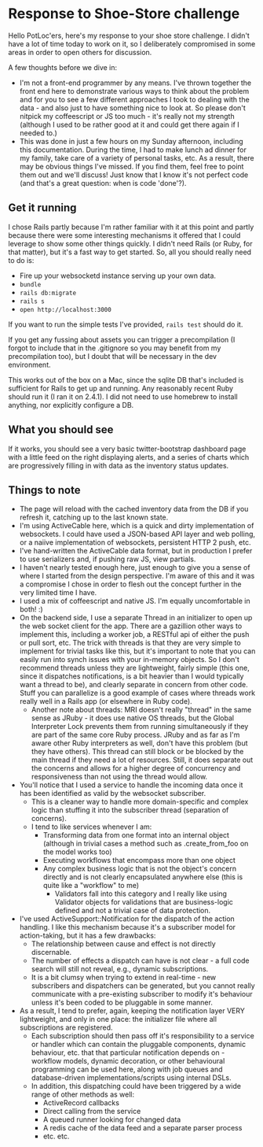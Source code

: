 # Response to Shoe-Store challenge

Hello PotLoc'ers, here's my response to your shoe store challenge. I didn't have a lot of time today to work on it, so I deliberately compromised in some areas in order to open others for discussion.

A few thoughts before we dive in:
* I'm not a front-end programmer by any means. I've thrown together the front end here to demonstrate various ways to think about the problem and for you to see a few different approaches I took to dealing with the data - and also just to have something nice to look at. So please don't nitpick my coffeescript or JS too much - it's really not my strength (although I used to be rather good at it and could get there again if I needed to.)
* This was done in just a few hours on my Sunday afternoon, including this documentation. During the time, I had to make lunch ad dinner for my family, take care of a variety of personal tasks, etc. As a result, there may be obvious things I've missed. If you find them, feel free to point them out and we'll discuss! Just know that I know it's not perfect code (and that's a great question: when is code 'done'?).

## Get it running

I chose Rails partly because I'm rather familiar with it at this point and partly because there were some interesting mechanisms it offered that I could leverage to show some other things quickly. I didn't need Rails (or Ruby, for that matter), but it's a fast way to get started. So, all you should really need to do is:

* Fire up your websocketd instance serving up your own data.
* `bundle`
* `rails db:migrate`
* `rails s`
* `open http://localhost:3000`

If you want to run the simple tests I've provided, `rails test` should do it.

If you get any fussing about assets you can trigger a precompilation (I forgot to include that in the .gitignore so you may benefit from my precompilation too), but I doubt that will be necessary in the dev environment.

This works out of the box on a Mac, since the sqlite DB that's included is sufficient for Rails to get up and running. Any reasonably recent Ruby should run it (I ran it on 2.4.1). I did not need to use homebrew to install anything, nor explicitly configure a DB.

## What you should see

If it works, you should see a very basic twitter-bootstrap dashboard page with a little feed on the right displaying alerts, and a series of charts which are progressively filling in with data as the inventory status updates.

## Things to note

* The page will reload with the cached inventory data from the DB if you refresh it, catching up to the last known state.
* I'm using ActiveCable here, which is a quick and dirty implementation of websockets. I could have used a JSON-based API layer and web polling, or a naiive implementation of websockets, persistent HTTP 2 push, etc.
* I've hand-written the ActiveCable data format, but in production I prefer to use serializers and, if pushing raw JS, view partials.
* I haven't nearly tested enough here, just enough to give you a sense of where I started from the design perspective. I'm aware of this and it was a compromise I chose in order to flesh out the concept further in the very limited time I have.
* I used a mix of coffeescript and native JS. I'm equally uncomfortable in both! :)
* On the backend side, I use a separate Thread in an initializer to open up the web socket client for the app. There are a gazillion other ways to implement this, including a worker job, a RESTful api of either the push or pull sort, etc. The trick with threads is that they are very simple to implement for trivial tasks like this, but it's important to note that you can easily run into synch issues with your in-memory objects. So I don't recommend threads unless they are lightweight, fairly simple (this one, since it dispatches notifications, is a bit heavier than I would typically want a thread to be), and clearly separate in concern from other code. Stuff you can parallelize is a good example of cases where threads work really well in a Rails app (or elsewhere in Ruby code).
  * Another note about threads: MRI doesn't really "thread" in the same sense as JRuby - it does use native OS threads, but the Global Interpreter Lock prevents them from running simultaneously if they are part of the same core Ruby process. JRuby and as far as I'm aware other Ruby interpreters as well, don't have this problem (but they have others). This thread can still block or be blocked by the main thread if they need a lot of resources. Still, it does separate out the concerns and allows for a higher degree of concurrency and responsiveness than not using the thread would allow.
* You'll notice that I used a service to handle the incoming data once it has been identified as valid by the websocket subscriber.
  * This is a cleaner way to handle more domain-specific and complex logic than stuffing it into the subscriber thread (separation of concerns).
  * I tend to like services whenever I am:
    * Transforming data from one format into an internal object (although in trivial cases a method such as .create_from_foo on the model works too)
    * Executing workflows that encompass more than one object
    * Any complex business logic that is not the object's concern directly and is not clearly encapsulated anywhere else (this is quite like a "workflow" to me)
      * Validators fall into this category and I really like using Validator objects for validations that are business-logic defined and not a trivial case of data protection.
* I've used ActiveSupport::Notification for the dispatch of the action handling. I like this mechanism because it's a subscriber model for action-taking, but it has a few drawbacks:
  * The relationship between cause and effect is not directly discernable.
  * The number of effects a dispatch can have is not clear - a full code search will still not reveal, e.g., dynamic subscriptions.
  * It is a bit clumsy when trying to extend in real-time - new subscribers and dispatchers can be generated, but you cannot really communicate with a pre-existing subscriber to modify it's behaviour unless it's been coded to be pluggable in some manner.
* As a result, I tend to prefer, again, keeping the notification layer VERY lightweight, and only in one place: the initializer file where all subscriptions are registered.
  * Each subscription should then pass off it's responsibility to a service or handler which can contain the pluggable components, dynamic behaviour, etc. that that particular notification depends on - workflow models, dynamic decoration, or other behavioural programming can be used here, along with job queues and database-driven implementations/scripts using internal DSLs.
  * In addition, this dispatching could have been triggered by a wide range of other methods as well:
    * ActiveRecord callbacks
    * Direct calling from the service
    * A queued runner looking for changed data
    * A redis cache of the data feed and a separate parser process
    * etc. etc.
